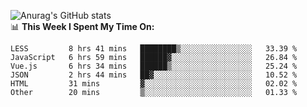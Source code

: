
![Anurag's GitHub stats](https://github-readme-stats.vercel.app/api?username=supergczh&show_icons=true&theme=radical)
<br />
📊 **This Week I Spent My Time On:**

<!--START_SECTION:waka-->

```text
LESS         8 hrs 41 mins   ████████▒░░░░░░░░░░░░░░░░   33.39 %
JavaScript   6 hrs 59 mins   ██████▓░░░░░░░░░░░░░░░░░░   26.84 %
Vue.js       6 hrs 34 mins   ██████▒░░░░░░░░░░░░░░░░░░   25.24 %
JSON         2 hrs 44 mins   ██▓░░░░░░░░░░░░░░░░░░░░░░   10.52 %
HTML         31 mins         ▓░░░░░░░░░░░░░░░░░░░░░░░░   02.02 %
Other        20 mins         ▒░░░░░░░░░░░░░░░░░░░░░░░░   01.33 %
```

<!--END_SECTION:waka-->
